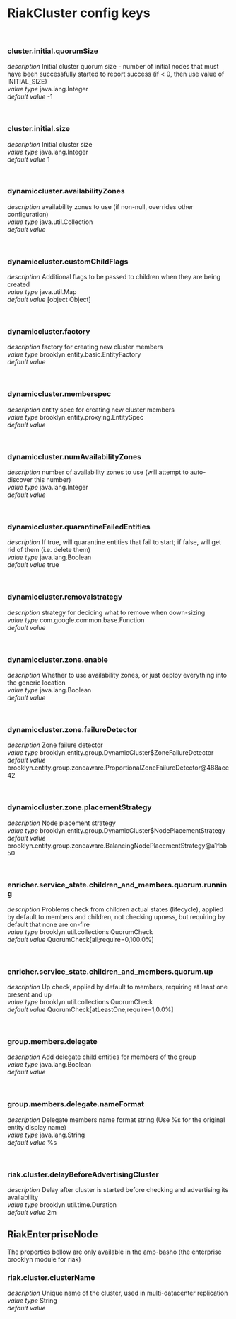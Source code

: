 # RiakCluster config keys

<br>

### cluster.initial.quorumSize

*description* Initial cluster quorum size - number of initial nodes that must have been successfully started to report success (if &lt; 0, then use value of INITIAL_SIZE) <br>
*value type* java.lang.Integer <br>
*default value* -1 <br>

<br>

### cluster.initial.size

*description* Initial cluster size <br>
*value type* java.lang.Integer <br>
*default value* 1 <br>

<br>

### dynamiccluster.availabilityZones

*description* availability zones to use (if non-null, overrides other configuration) <br>
*value type* java.util.Collection <br>
*default value* &nbsp; <br>

<br>

### dynamiccluster.customChildFlags

*description* Additional flags to be passed to children when they are being created <br>
*value type* java.util.Map <br>
*default value* [object Object] <br>

<br>

### dynamiccluster.factory

*description* factory for creating new cluster members <br>
*value type* brooklyn.entity.basic.EntityFactory <br>
*default value* &nbsp; <br>

<br>

### dynamiccluster.memberspec

*description* entity spec for creating new cluster members <br>
*value type* brooklyn.entity.proxying.EntitySpec <br>
*default value* &nbsp; <br>

<br>

### dynamiccluster.numAvailabilityZones

*description* number of availability zones to use (will attempt to auto-discover this number) <br>
*value type* java.lang.Integer <br>
*default value* &nbsp; <br>

<br>

### dynamiccluster.quarantineFailedEntities

*description* If true, will quarantine entities that fail to start; if false, will get rid of them (i.e. delete them) <br>
*value type* java.lang.Boolean <br>
*default value* true <br>

<br>

### dynamiccluster.removalstrategy

*description* strategy for deciding what to remove when down-sizing <br>
*value type* com.google.common.base.Function <br>
*default value* &nbsp; <br>

<br>

### dynamiccluster.zone.enable

*description* Whether to use availability zones, or just deploy everything into the generic location <br>
*value type* java.lang.Boolean <br>
*default value* &nbsp; <br>

<br>

### dynamiccluster.zone.failureDetector

*description* Zone failure detector <br>
*value type* brooklyn.entity.group.DynamicCluster$ZoneFailureDetector <br>
*default value* brooklyn.entity.group.zoneaware.ProportionalZoneFailureDetector@488ace42 <br>

<br>

### dynamiccluster.zone.placementStrategy

*description* Node placement strategy <br>
*value type* brooklyn.entity.group.DynamicCluster$NodePlacementStrategy <br>
*default value* brooklyn.entity.group.zoneaware.BalancingNodePlacementStrategy@a1fbb50 <br>

<br>

### enricher.service_state.children_and_members.quorum.running

*description* Problems check from children actual states (lifecycle), applied by default to members and children, not checking upness, but requiring by default that none are on-fire <br>
*value type* brooklyn.util.collections.QuorumCheck <br>
*default value* QuorumCheck[all;require=0,100.0%] <br>

<br>

### enricher.service_state.children_and_members.quorum.up

*description* Up check, applied by default to members, requiring at least one present and up <br>
*value type* brooklyn.util.collections.QuorumCheck <br>
*default value* QuorumCheck[atLeastOne;require=1,0.0%] <br>

<br>

### group.members.delegate

*description* Add delegate child entities for members of the group <br>
*value type* java.lang.Boolean <br>
*default value* &nbsp; <br>

<br>

### group.members.delegate.nameFormat

*description* Delegate members name format string (Use %s for the original entity display name) <br>
*value type* java.lang.String <br>
*default value* %s <br>

<br>

### riak.cluster.delayBeforeAdvertisingCluster

*description* Delay after cluster is started before checking and advertising its availability <br>
*value type* brooklyn.util.time.Duration <br>
*default value* 2m <br>

## RiakEnterpriseNode

The properties bellow are only available in the amp-basho (the enterprise brooklyn module for riak)

### riak.cluster.clusterName

*description* Unique name of the cluster, used in multi-datacenter replication<br>
*value type* String<br>
*default value* 

<br>

<!--
### 

*description* 
*value type* 
*default value* 

<br>
-->


